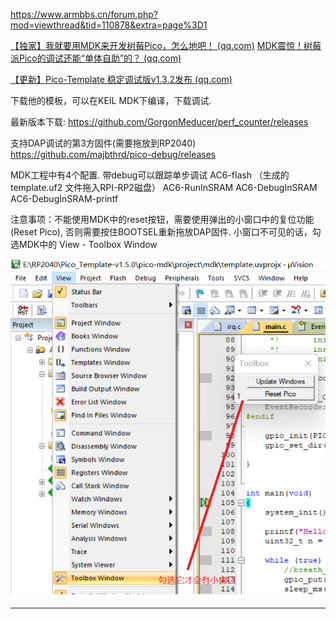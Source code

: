 https://www.armbbs.cn/forum.php?mod=viewthread&tid=110878&extra=page%3D1


[【独家】我就要用MDK来开发树莓Pico，怎么地吧！ (qq.com)](https://mp.weixin.qq.com/s?__biz=MzAxMzc2ODMzNg==&mid=2656103324&idx=1&sn=f1d3ece87c81eeaa7d402f3cba60dc8f&chksm=8039c863b74e4175edc806b4e329c25e75b6372df53f07565bd9a46cfbf13a3c4cd9e20c08cc&scene=21#wechat_redirect)
[MDK震惊！树莓派Pico的调试还能“单体自助”的？ (qq.com)](https://mp.weixin.qq.com/s?__biz=MzAxMzc2ODMzNg==&mid=2656103369&idx=1&sn=071f491db464067feba27b2dc3a61235&chksm=8039c836b74e4120a2ab38da43ef4e8023bcbe5f28120c7122b18a7ef3eb8c49848f5966f36c&scene=178&cur_album_id=2040330776910626817#rd)

[【更新】Pico-Template 稳定调试版v1.3.2发布 (qq.com)](https://mp.weixin.qq.com/s?__biz=MzAxMzc2ODMzNg==&mid=2656103400&idx=1&sn=c8849ef6a6842281f326ea55660cf64b&chksm=8039c817b74e4101755e7870f945267822fd8477c30150741f3bb0150899d1f3fc454c299463&scene=178&cur_album_id=2040330776910626817#rd)

下载他的模板，可以在KEIL MDK下编译，下载调试.

最新版本下载:
https://github.com/GorgonMeducer/perf_counter/releases

支持DAP调试的第3方固件(需要拖放到RP2040)
https://github.com/majbthrd/pico-debug/releases



MDK工程中有4个配置. 带debug可以跟踪单步调试
AC6-flash  （生成的 template.uf2 文件拖入RPI-RP2磁盘）
AC6-RunInSRAM
AC6-DebugInSRAM
AC6-DebugInSRAM-printf

注意事项：不能使用MDK中的reset按钮，需要使用弹出的小窗口中的复位功能(Reset Pico), 否则需要按住BOOTSEL重新拖放DAP固件.
小窗口不可见的话，勾选MDK中的 View - Toolbox Window



![img](.assest/README/235513q81v7g1zhw4j1676.png)





----

